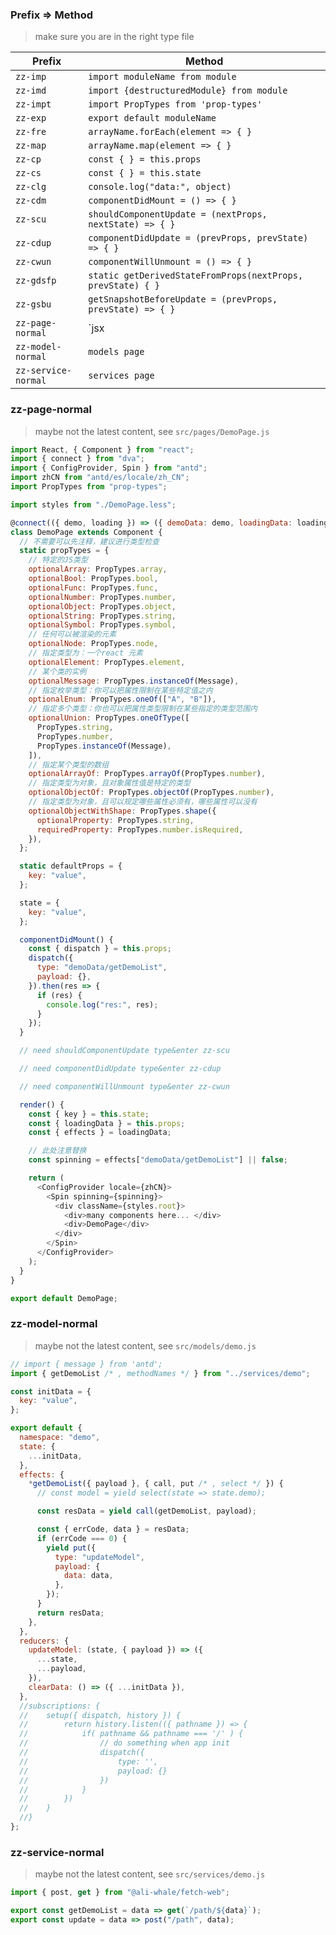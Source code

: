 ### Prefix => Method

> make sure you are in the right type file

| Prefix              | Method                                                      |
| ------------------- | ----------------------------------------------------------- |
| `zz-imp`            | `import moduleName from module`                             |
| `zz-imd`            | `import {destructuredModule} from module`                   |
| `zz-impt`           | `import PropTypes from 'prop-types'`                        |
| `zz-exp`            | `export default moduleName`                                 |
| `zz-fre`            | `arrayName.forEach(element => { }`                          |
| `zz-map`            | `arrayName.map(element => { }`                              |
| `zz-cp`             | `const { } = this.props`                                    |
| `zz-cs`             | `const { } = this.state`                                    |
| `zz-clg`            | `console.log("data:", object)`                              |
| `zz-cdm`            | `componentDidMount = () => { }`                             |
| `zz-scu`            | `shouldComponentUpdate = (nextProps, nextState) => { }`     |
| `zz-cdup`           | `componentDidUpdate = (prevProps, prevState) => { }`        |
| `zz-cwun`           | `componentWillUnmount = () => { }`                          |
| `zz-gdsfp`          | `static getDerivedStateFromProps(nextProps, prevState) { }` |
| `zz-gsbu`           | `getSnapshotBeforeUpdate = (prevProps, prevState) => { }`   |
| `zz-page-normal`    | `jsx|js page`                                               |
| `zz-model-normal`   | `models page`                                               |
| `zz-service-normal` | `services page`                                             |

### zz-page-normal

> maybe not the latest content, see `src/pages/DemoPage.js`

```javascript
import React, { Component } from "react";
import { connect } from "dva";
import { ConfigProvider, Spin } from "antd";
import zhCN from "antd/es/locale/zh_CN";
import PropTypes from "prop-types";

import styles from "./DemoPage.less";

@connect(({ demo, loading }) => ({ demoData: demo, loadingData: loading }))
class DemoPage extends Component {
  // 不需要可以先注释，建议进行类型检查
  static propTypes = {
    // 特定的JS类型
    optionalArray: PropTypes.array,
    optionalBool: PropTypes.bool,
    optionalFunc: PropTypes.func,
    optionalNumber: PropTypes.number,
    optionalObject: PropTypes.object,
    optionalString: PropTypes.string,
    optionalSymbol: PropTypes.symbol,
    // 任何可以被渲染的元素
    optionalNode: PropTypes.node,
    // 指定类型为：一个react 元素
    optionalElement: PropTypes.element,
    // 某个类的实例
    optionalMessage: PropTypes.instanceOf(Message),
    // 指定枚举类型：你可以把属性限制在某些特定值之内
    optionalEnum: PropTypes.oneOf(["A", "B"]),
    // 指定多个类型：你也可以把属性类型限制在某些指定的类型范围内
    optionalUnion: PropTypes.oneOfType([
      PropTypes.string,
      PropTypes.number,
      PropTypes.instanceOf(Message),
    ]),
    // 指定某个类型的数组
    optionalArrayOf: PropTypes.arrayOf(PropTypes.number),
    // 指定类型为对象，且对象属性值是特定的类型
    optionalObjectOf: PropTypes.objectOf(PropTypes.number),
    // 指定类型为对象，且可以规定哪些属性必须有，哪些属性可以没有
    optionalObjectWithShape: PropTypes.shape({
      optionalProperty: PropTypes.string,
      requiredProperty: PropTypes.number.isRequired,
    }),
  };

  static defaultProps = {
    key: "value",
  };

  state = {
    key: "value",
  };

  componentDidMount() {
    const { dispatch } = this.props;
    dispatch({
      type: "demoData/getDemoList",
      payload: {},
    }).then(res => {
      if (res) {
        console.log("res:", res);
      }
    });
  }

  // need shouldComponentUpdate type&enter zz-scu

  // need componentDidUpdate type&enter zz-cdup

  // need componentWillUnmount type&enter zz-cwun

  render() {
    const { key } = this.state;
    const { loadingData } = this.props;
    const { effects } = loadingData;

    // 此处注意替换
    const spinning = effects["demoData/getDemoList"] || false;

    return (
      <ConfigProvider locale={zhCN}>
        <Spin spinning={spinning}>
          <div className={styles.root}>
            <div>many components here... </div>
            <div>DemoPage</div>
          </div>
        </Spin>
      </ConfigProvider>
    );
  }
}

export default DemoPage;
```

### zz-model-normal

> maybe not the latest content, see `src/models/demo.js`

```javascript
// import { message } from 'antd';
import { getDemoList /* , methodNames */ } from "../services/demo";

const initData = {
  key: "value",
};

export default {
  namespace: "demo",
  state: {
    ...initData,
  },
  effects: {
    *getDemoList({ payload }, { call, put /* , select */ }) {
      // const model = yield select(state => state.demo);

      const resData = yield call(getDemoList, payload);

      const { errCode, data } = resData;
      if (errCode === 0) {
        yield put({
          type: "updateModel",
          payload: {
            data: data,
          },
        });
      }
      return resData;
    },
  },
  reducers: {
    updateModel: (state, { payload }) => ({
      ...state,
      ...payload,
    }),
    clearData: () => ({ ...initData }),
  },
  //subscriptions: {
  //	setup({ dispatch, history }) {
  //		return history.listen(({ pathname }) => {
  //			if( pathname && pathname === '/' ) {
  //				// do something when app init
  //				dispatch({
  //					type: '',
  //					payload: {}
  //				})
  //			}
  //		})
  //	}
  //}
};
```

### zz-service-normal

> maybe not the latest content, see `src/services/demo.js`

```javascript
import { post, get } from "@ali-whale/fetch-web";

export const getDemoList = data => get(`/path/${data}`);
export const update = data => post("/path", data);
```
